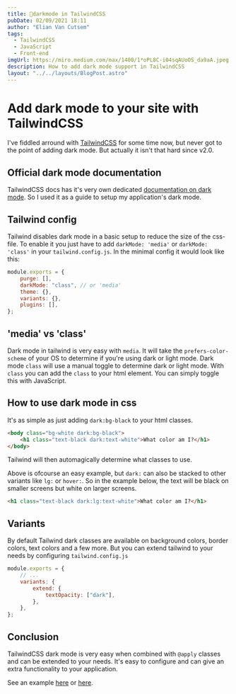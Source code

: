 ```yaml
---
title: 💄darkmode in TailwindCSS
pubDate: 02/09/2021 18:11
author: "Elian Van Cutsem"
tags:
  - TailwindCSS
  - JavaScript
  - Front-end
imgUrl: https://miro.medium.com/max/1400/1*oPL8C-i04sqAUoOS_da9aA.jpeg
description: How to add dark mode support in TailwindCSS
layout: "../../layouts/BlogPost.astro"
---
```


# Add dark mode to your site with TailwindCSS

I've fiddled arround with [TailwindCSS](https://tailwindcss.com/) for some time now, but never got to the point of adding dark mode. But actually it isn't that hard since v2.0.

## Official dark mode documentation

TailwindCSS docs has it's very own dedicated [documentation on dark mode](https://tailwindcss.com/docs/dark-mode). So I used it as a guide to setup my application's dark mode.

## Tailwind config

Tailwind disables dark mode in a basic setup to reduce the size of the css-file. To enable it you just have to add `darkMode: 'media'` or `darkMode: 'class'` in your `tailwind.config.js`. In the minimal config it would look like this:

```javascript
module.exports = {
	purge: [],
	darkMode: "class", // or 'media'
	theme: {},
	variants: {},
	plugins: [],
};
```

## 'media' vs 'class'

Dark mode in tailwind is very easy with `media`. It will take the `prefers-color-scheme` of your OS to determine if you're using dark or light mode. Dark mode `class` will use a manual toggle to determine dark or light mode. With `class` you can add the `class` to your html element. You can simply toggle this with JavaScript.

## How to use dark mode in css

It's as simple as just adding `dark:bg-black` to your html classes.

```html
<body class="bg-white dark:bg-black">
	<h1 class="text-black dark:text-white">What color am I?</h1>
</body>
```

Tailwind will then automagically determine what classes to use.

Above is ofcourse an easy example, but `dark:` can also be stacked to other variants like `lg:` or `hover:`. So in the example below, the text will be black on smaller screens but white on larger screens.

```html
<h1 class="text-black dark:lg:text-white">What color am I?</h1>
```

## Variants

By default Tailwind dark classes are available on background colors, border colors, text colors and a few more. But you can extend tailwind to your needs by configuring `tailwind.config.js`

```javascript
module.exports = {
	// ...
	variants: {
		extend: {
			textOpacity: ["dark"],
		},
	},
};
```

## Conclusion

TailwindCSS dark mode is very easy when combined with `@apply` classes and can be extended to your needs. It's easy to configure and can give an extra functionality to your application.

See an example [here](https://github.com/eliancodes/tailwind-dark-mode-example) or [here](https://admiring-wescoff-a17fa9.netlify.app/).
